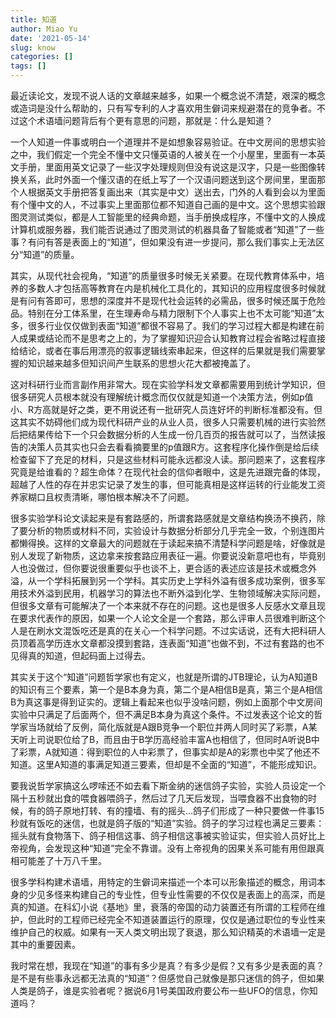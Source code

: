 ```yaml
---
title: 知道
author: Miao Yu
date: '2021-05-14'
slug: know
categories: []
tags: []
---
```


最近读论文，发现不说人话的文章越来越多，如果一个概念说不清楚，艰深的概念或造词是没什么帮助的，只有写专利的人才喜欢用生僻词来规避潜在的竞争者。不过这个术语墙问题背后有个更有意思的问题，那就是：什么是知道？

一个人知道一件事或明白一个道理并不是如想象容易验证。在中文房间的思想实验之中，我们假定一个完全不懂中文只懂英语的人被关在一个小屋里，里面有一本英文手册，里面用英文记录了一些汉字处理规则但没有说这是汉字，只是一些图像转换关系，此时外面一个懂汉语的在纸上写了一个汉语问题送到这个房间里，里面那个人根据英文手册把答复画出来（其实是中文）送出去，门外的人看到会以为里面有个懂中文的人，不过事实上里面那位都不知道自己画的是中文。这个思想实验跟图灵测试类似，都是人工智能里的经典命题，当手册换成程序，不懂中文的人换成计算机或服务器，我们能否说通过了图灵测试的机器具备了智能或者“知道”了一些事？有问有答是表面上的“知道”，但如果没有进一步提问，那么我们事实上无法区分“知道”的质量。

其实，从现代社会视角，“知道”的质量很多时候无关紧要。在现代教育体系中，培养的多数人才包括高等教育在内是机械化工具化的，其知识的应用程度很多时候就是有问有答即可，思想的深度并不是现代社会运转的必需品，很多时候还属于危险品。特别在分工体系里，在生理寿命与精力限制下个人事实上也不太可能“知道”太多，很多行业仅仅做到表面“知道”都很不容易了。我们的学习过程大都是构建在前人成果或结论而不是思考之上的，为了掌握知识迎合认知教育过程会省略过程直接给结论，或者在事后用漂亮的叙事逻辑线索串起来，但这样的后果就是我们需要掌握的知识越来越多但知识间产生联系的思想火花大都被掩盖了。

这对科研行业而言副作用非常大。现在实验学科发文章都需要用到统计学知识，但很多研究人员根本就没有理解统计概念而仅仅就是知道一个决策方法，例如p值小、R方高就是好之类，更不用说还有一批研究人员连好坏的判断标准都没有。但这其实不妨碍他们成为现代科研产业的从业人员，很多人只需要机械的进行实验然后把结果传给下一个只会数据分析的人生成一份几百页的报告就可以了，当然读报告的决策人员其实也只会去看看摘要里的p值跟R方。这套程序化操作倒是给后续检查留下了充足的材料，只是这些材料可能永远都没人读。那问题来了，这套程序究竟是给谁看的？超生命体？在现代社会的信仰者眼中，这是先进跟完备的体现，超越了人性的存在并忠实记录了发生的事，但可能真相是这样运转的行业能发工资养家糊口且权责清晰，哪怕根本解决不了问题。

很多实验学科论文读起来是有套路感的，所谓套路感就是文章结构换汤不换药，除了要分析的物质或材料不同，实验设计与数据分析部分几乎完全一致，个别连图片都懒得换。这样的文章最大的问题就在于读起来搞不清楚科学问题是啥，好像就是别人发现了新物质，这边拿来按套路应用表征一遍。你要说没新意吧也有，毕竟别人也没做过，但你要说很重要似乎也谈不上，更合适的表述应该是技术或概念外溢，从一个学科拓展到另一个学科。其实历史上学科外溢有很多成功案例，很多军用技术外溢到民用，机器学习的算法也不断外溢到化学、生物领域解决实际问题，但很多文章有可能解决了一个本来就不存在的问题。这也是很多人反感水文章且现在要求代表作的原因，如果一个人论文全是一个套路，那么评审人员很难判断这个人是在刷水文混饭吃还是真的在关心一个科学问题。不过实话说，还有大把科研人员顶着高学历连水文章都没摸到套路，连表面“知道”也做不到，不过有套路的也不见得真的知道，但起码面上过得去。

其实关于这个“知道”问题哲学家也有定义，也就是所谓的JTB理论，认为A知道B的知识有三个要素，第一个是B本身为真，第二个是A相信B是真，第三个是A相信B为真这事是得到证实的。逻辑上看起来也似乎没啥问题，例如上面那个中文房间实验中只满足了后面两个，但不满足B本身为真这个条件。不过发表这个论文的哲学家当场就给了反例，简化版就是A跟B竞争一个职位并两人同时买了彩票，A某天听上司说职位给了B，而且由于B学历高经验丰富A也相信了，但同时A听说B中了彩票，A就知道：得到职位的人中彩票了，但事实却是A的彩票也中奖了他还不知道。这里A知道的事满足知道三要素，但却是不全面的“知道”，不能形成知识。

要我说哲学家搞这么啰嗦还不如去看下斯金纳的迷信鸽子实验，实验人员设定一个隔十五秒就出食的喂食器喂鸽子，然后过了几天后发现，当喂食器不出食物的时候，有的鸽子原地打转、有的撞墙、有的摇头…鸽子们形成了一种只要做一件事15秒就有饭吃的迷信，也就是鸽子版的“知道”实验。鸽子的学习过程也满足三要素：摇头就有食物落下、鸽子相信这事、鸽子相信这事被实验证实，但实验人员好比上帝视角，会发现这种“知道”完全不靠谱。没有上帝视角的因果关系可能有用但跟真相可能差了十万八千里。

很多学科构建术语墙，用特定的生僻词来描述一个本可以形象描述的概念，用词本身的少见多怪来构建自己的专业性，但专业性需要的不仅仅是表面上的高深，而是真的知道。在科幻小说《基地》里，衰落的帝国的动力装置还有所谓的工程师在维护，但此时的工程师已经完全不知道装置运行的原理，仅仅是通过职位的专业性来维护自己的权威。如果有一天人类文明出现了衰退，那么知识精英的术语墙一定是其中的重要因素。

我时常在想，我现在“知道”的事有多少是真？有多少是假？又有多少是表面的真？是不是有些事永远都无法真的“知道”？但感觉自己就像是那只迷信的鸽子，但如果人类是鸽子，谁是实验者呢？据说6月1号美国政府要公布一些UFO的信息，你知道吗？
